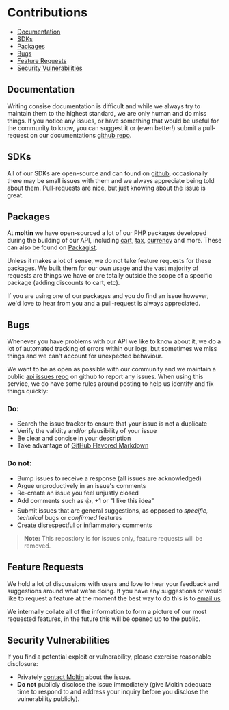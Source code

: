 # Contributions

- [Documentation](#documentation)
- [SDKs](#sdk)
- [Packages](#package)
- [Bugs](#bug)
- [Feature Requests](#request)
- [Security Vulnerabilities](#security)

<a name="documentation"></a>
## Documentation

Writing consise documentation is difficult and while we always try to maintain them to the highest standard, we are only human and do miss things. If you notice any issues, or have something that would be useful for the community to know, you can suggest it or (even better!) submit a pull-request on our documentations [github repo](https://github.com/moltin/docs).

<a name="sdk"></a>
## SDKs

All of our SDKs are open-source and can found on [github](https://github.com/moltin), occasionally there may be small issues with them and we always appreciate being told about them. Pull-requests are nice, but just knowing about the issue is great.

<a name="package"></a>
## Packages

At **moltin** we have open-sourced a lot of our PHP packages developed during the building of our API, including [cart](https://github.com/moltin/cart), [tax](https://github.com/moltin/tax), [currency](https://github.com/moltin/currency) and more. These can also be found on [Packagist](https://packagist.org/packages/moltin/).

Unless it makes a lot of sense, we do not take feature requests for these packages. We built them for our own usage and the vast majority of requests are things we have or are totally outside the scope of a specific package (adding discounts to cart, etc).

If you are using one of our packages and you do find an issue however, we'd love to hear from you and a pull-request is always appreciated.

<a name="bug"></a>
## Bugs

Whenever you have problems with our API we like to know about it, we do a lot of automated tracking of errors within our logs, but sometimes we miss things and we can't account for unexpected behaviour.

We want to be as open as possible with our community and we maintain a public [api issues repo](https://github.com/moltin/api-issues) on github to report any issues. When using this service, we do have some rules around posting to help us identify and fix things quickly:

### Do:

* Search the issue tracker to ensure that your issue is not a duplicate
* Verify the validity and/or plausibility of your issue
* Be clear and concise in your description
* Take advantage of [GitHub Flavored Markdown](http://github.github.com/github-flavored-markdown/)

### Do not:

* Bump issues to receive a response (all issues are acknowledged)
* Argue unproductively in an issue's comments
* Re-create an issue you feel unjustly closed
* Add comments such as :+1:, +1 or "I like this idea"
* Submit issues that are general suggestions, as opposed to *specific, technical* bugs or *confirmed* features
* Create disrespectful or inflammatory comments

> **Note:** This repostiory is for issues only, feature requests will be removed.

<a name="request"></a>
## Feature Requests

We hold a lot of discussions with users and love to hear your feedback and suggestions around what we're doing. If you have any suggestions or would like to request a feature at the moment the best way to do this is to [email us](mailto:support@moltin.com?subject=Feature%20request).

We internally collate all of the information to form a picture of our most requested features, in the future this will be opened up to the public.

<a name="security"></a>
## Security Vulnerabilities

If you find a potential exploit or vulnerability, please exercise reasonable disclosure:

- Privately <a href="mailto:support@moltin.com?subject=Important%20security%20vulnerability">contact Moltin</a> about the issue.
- **Do not** publicly disclose the issue immediately (give Moltin adequate time to respond to and address your inquiry before you disclose the vulnerability publicly).
